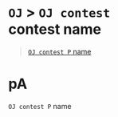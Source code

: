 # `OJ` > `OJ contest`<br>contest name

> [`OJ contest P` name](#pA)

# pA
`OJ contest P` name

[`Codeforces`]: /OJ_ans/cf
[`Zerojudge`]: /OJ_ans/zj
[`PCIC`]: /OJ_ans/PCIC